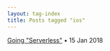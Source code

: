 ```yaml
---
layout: tag-index
title: Posts tagged "ios"
---
```

<dl>
  <dt>
    <a href="/2018/01/15/going-serverless/">Going "Serverless"</a>
    <span class="post-date">&bull; 15 Jan 2018</span>
  </dt>
